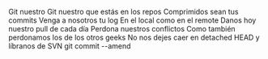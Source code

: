 Git nuestro
Git nuestro que estás en los repos
Comprimidos sean tus commits
Venga a nosotros tu log
En el local como en el remote
Danos hoy nuestro pull de cada día
Perdona nuestros conflictos
Como también perdonamos los de los otros geeks
No nos dejes caer en detached HEAD
y líbranos de SVN
git commit --amend
